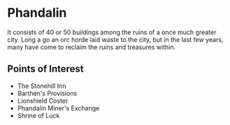 # Phandalin

It consists of 40 or 50 buildings among the ruins of a once much greater city. Long a go an orc horde laid waste to the city, but in the last few years, many have come to reclaim the ruins and treasures within. 

## Points of Interest

- The Stonehill Inn
- Barthen's Provisions
- Lionshield Coster
- Phandalin Miner's Exchange
- Shrine of Luck